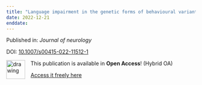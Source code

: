 ```yaml
---
title: "Language impairment in the genetic forms of behavioural variant frontotemporal dementia."
date: 2022-12-21
enddate:
---
```


Published in: *Journal of neurology*

DOI: [10.1007/s00415-022-11512-1](https://doi.org/10.1007/s00415-022-11512-1)

<img src="https://upload.wikimedia.org/wikipedia/commons/thumb/7/77/Open_Access_logo_PLoS_transparent.svg/800px-Open_Access_logo_PLoS_transparent.svg.png" alt="drawing" width="50" align="left"/> &nbsp;&nbsp;&nbsp;This publication is available in **Open Access**! (Hybrid OA)

&nbsp;&nbsp;&nbsp;<a href="https://link.springer.com/content/pdf/10.1007/s00415-022-11512-1.pdf">Access it freely here</a>

